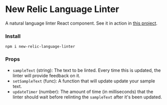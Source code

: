 # New Relic Language Linter
A natural language linter React component. See it in action in [this project](https://github.com/newrelic/new-relic-language-linter).

### Install
```
npm i new-relic-language-linter
```

### Props
- `sampleText` (string): The text to be linted. Every time this is updated, the linter will provide feedback on it.
- `setSampleText` (func): A function that will update update your sample text.
- `updateTimer` (number): The amount of time (in milliseconds) that the linter should wait before relinting the `sampleText` after it's been updated.